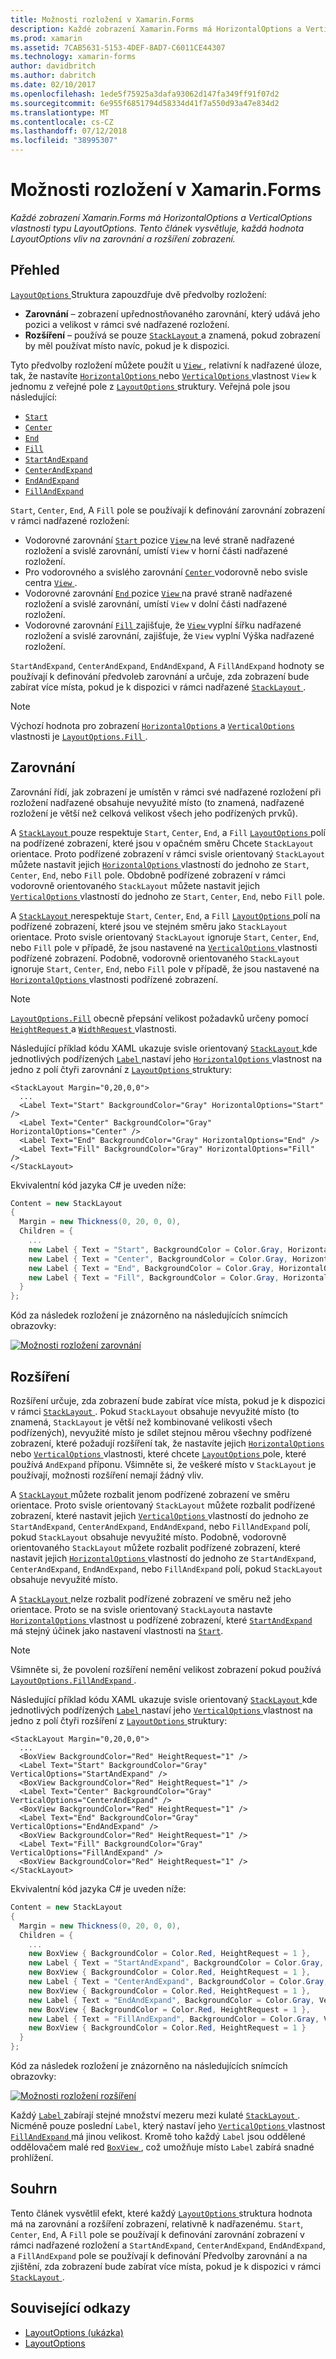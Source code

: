 ```yaml
---
title: Možnosti rozložení v Xamarin.Forms
description: Každé zobrazení Xamarin.Forms má HorizontalOptions a VerticalOptions vlastnosti typu LayoutOptions. Tento článek vysvětluje, každá hodnota LayoutOptions vliv na zarovnání a rozšíření zobrazení.
ms.prod: xamarin
ms.assetid: 7CAB5631-5153-4DEF-8AD7-C6011CE44307
ms.technology: xamarin-forms
author: davidbritch
ms.author: dabritch
ms.date: 02/10/2017
ms.openlocfilehash: 1ede5f75925a3dafa93062d147fa349ff91f07d2
ms.sourcegitcommit: 6e955f6851794d58334d41f7a550d93a47e834d2
ms.translationtype: MT
ms.contentlocale: cs-CZ
ms.lasthandoff: 07/12/2018
ms.locfileid: "38995307"
---
```

# <a name="layout-options-in-xamarinforms"></a>Možnosti rozložení v Xamarin.Forms

_Každé zobrazení Xamarin.Forms má HorizontalOptions a VerticalOptions vlastnosti typu LayoutOptions. Tento článek vysvětluje, každá hodnota LayoutOptions vliv na zarovnání a rozšíření zobrazení._

## <a name="overview"></a>Přehled

[ `LayoutOptions` ](xref:Xamarin.Forms.LayoutOptions) Struktura zapouzdřuje dvě předvolby rozložení:

- **Zarovnání** – zobrazení upřednostňovaného zarovnání, který udává jeho pozici a velikost v rámci své nadřazené rozložení.
- **Rozšíření** – používá se pouze [ `StackLayout` ](xref:Xamarin.Forms.StackLayout)a znamená, pokud zobrazení by měl používat místo navíc, pokud je k dispozici.

Tyto předvolby rozložení můžete použít u [ `View` ](xref:Xamarin.Forms.View), relativní k nadřazené úloze, tak, že nastavíte [ `HorizontalOptions` ](xref:Xamarin.Forms.View.HorizontalOptions) nebo [ `VerticalOptions` ](xref:Xamarin.Forms.View.VerticalOptions) vlastnost `View` k jednomu z veřejné pole z [ `LayoutOptions` ](xref:Xamarin.Forms.LayoutOptions) struktury. Veřejná pole jsou následující:

- [`Start`](xref:Xamarin.Forms.LayoutOptions.Start)
- [`Center`](xref:Xamarin.Forms.LayoutOptions.Center)
- [`End`](xref:Xamarin.Forms.LayoutOptions.End)
- [`Fill`](xref:Xamarin.Forms.LayoutOptions.Fill)
- [`StartAndExpand`](xref:Xamarin.Forms.LayoutOptions.StartAndExpand)
- [`CenterAndExpand`](xref:Xamarin.Forms.LayoutOptions.CenterAndExpand)
- [`EndAndExpand`](xref:Xamarin.Forms.LayoutOptions.EndAndExpand)
- [`FillAndExpand`](xref:Xamarin.Forms.LayoutOptions.FillAndExpand)

`Start`, `Center`, `End`, A `Fill` pole se používají k definování zarovnání zobrazení v rámci nadřazené rozložení:

- Vodorovné zarovnání [ `Start` ](xref:Xamarin.Forms.LayoutOptions.Start) pozice [ `View` ](xref:Xamarin.Forms.View) na levé straně nadřazené rozložení a svislé zarovnání, umístí `View` v horní části nadřazené rozložení.
- Pro vodorovného a svislého zarovnání [ `Center` ](xref:Xamarin.Forms.LayoutOptions.Center) vodorovně nebo svisle centra [ `View` ](xref:Xamarin.Forms.View).
- Vodorovné zarovnání [ `End` ](xref:Xamarin.Forms.LayoutOptions.End) pozice [ `View` ](xref:Xamarin.Forms.View) na pravé straně nadřazené rozložení a svislé zarovnání, umístí `View` v dolní části nadřazené rozložení.
- Vodorovné zarovnání [ `Fill` ](xref:Xamarin.Forms.LayoutOptions.Fill) zajišťuje, že [ `View` ](xref:Xamarin.Forms.View) vyplní šířku nadřazené rozložení a svislé zarovnání, zajišťuje, že `View` vyplní Výška nadřazené rozložení.

`StartAndExpand`, `CenterAndExpand`, `EndAndExpand`, A `FillAndExpand` hodnoty se používají k definování předvoleb zarovnání a určuje, zda zobrazení bude zabírat více místa, pokud je k dispozici v rámci nadřazené [ `StackLayout` ](xref:Xamarin.Forms.StackLayout).

> [!NOTE]
> Výchozí hodnota pro zobrazení [ `HorizontalOptions` ](xref:Xamarin.Forms.View.HorizontalOptions) a [ `VerticalOptions` ](xref:Xamarin.Forms.View.VerticalOptions) vlastnosti je [ `LayoutOptions.Fill` ](xref:Xamarin.Forms.LayoutOptions.Fill).

<a name="alignment" />

## <a name="alignment"></a>Zarovnání

Zarovnání řídí, jak zobrazení je umístěn v rámci své nadřazené rozložení při rozložení nadřazené obsahuje nevyužité místo (to znamená, nadřazené rozložení je větší než celková velikost všech jeho podřízených prvků).

A [ `StackLayout` ](xref:Xamarin.Forms.StackLayout) pouze respektuje `Start`, `Center`, `End`, a `Fill` [ `LayoutOptions` ](xref:Xamarin.Forms.LayoutOptions) polí na podřízené zobrazení, které jsou v opačném směru Chcete `StackLayout` orientace. Proto podřízené zobrazení v rámci svisle orientovaný `StackLayout` můžete nastavit jejich [ `HorizontalOptions` ](xref:Xamarin.Forms.View.HorizontalOptions) vlastností do jednoho ze `Start`, `Center`, `End`, nebo `Fill` pole. Obdobně podřízené zobrazení v rámci vodorovně orientovaného `StackLayout` můžete nastavit jejich [ `VerticalOptions` ](xref:Xamarin.Forms.View.VerticalOptions) vlastností do jednoho ze `Start`, `Center`, `End`, nebo `Fill` pole.

A [ `StackLayout` ](xref:Xamarin.Forms.StackLayout) nerespektuje `Start`, `Center`, `End`, a `Fill` [ `LayoutOptions` ](xref:Xamarin.Forms.LayoutOptions) polí na podřízené zobrazení, které jsou ve stejném směru jako `StackLayout` orientace. Proto svisle orientovaný `StackLayout` ignoruje `Start`, `Center`, `End`, nebo `Fill` pole v případě, že jsou nastavené na [ `VerticalOptions` ](xref:Xamarin.Forms.View.VerticalOptions) vlastnosti podřízené zobrazení. Podobně, vodorovně orientovaného `StackLayout` ignoruje `Start`, `Center`, `End`, nebo `Fill` pole v případě, že jsou nastavené na [ `HorizontalOptions` ](xref:Xamarin.Forms.View.HorizontalOptions) vlastnosti podřízené zobrazení.

> [!NOTE]
> [`LayoutOptions.Fill`](xref:Xamarin.Forms.LayoutOptions.Fill) obecně přepsání velikost požadavků určeny pomocí [ `HeightRequest` ](xref:Xamarin.Forms.VisualElement.HeightRequest) a [ `WidthRequest` ](xref:Xamarin.Forms.VisualElement.WidthRequest) vlastnosti.

Následující příklad kódu XAML ukazuje svisle orientovaný [ `StackLayout` ](xref:Xamarin.Forms.StackLayout) kde jednotlivých podřízených [ `Label` ](xref:Xamarin.Forms.Label) nastaví jeho [ `HorizontalOptions` ](xref:Xamarin.Forms.View.HorizontalOptions) vlastnost na jedno z polí čtyři zarovnání z [ `LayoutOptions` ](xref:Xamarin.Forms.LayoutOptions) struktury:

```xaml
<StackLayout Margin="0,20,0,0">
  ...
  <Label Text="Start" BackgroundColor="Gray" HorizontalOptions="Start" />
  <Label Text="Center" BackgroundColor="Gray" HorizontalOptions="Center" />
  <Label Text="End" BackgroundColor="Gray" HorizontalOptions="End" />
  <Label Text="Fill" BackgroundColor="Gray" HorizontalOptions="Fill" />
</StackLayout>
```

Ekvivalentní kód jazyka C# je uveden níže:

```csharp
Content = new StackLayout
{
  Margin = new Thickness(0, 20, 0, 0),
  Children = {
    ...
    new Label { Text = "Start", BackgroundColor = Color.Gray, HorizontalOptions = LayoutOptions.Start },
    new Label { Text = "Center", BackgroundColor = Color.Gray, HorizontalOptions = LayoutOptions.Center },
    new Label { Text = "End", BackgroundColor = Color.Gray, HorizontalOptions = LayoutOptions.End },
    new Label { Text = "Fill", BackgroundColor = Color.Gray, HorizontalOptions = LayoutOptions.Fill }
  }
};
```

Kód za následek rozložení je znázorněno na následujících snímcích obrazovky:

[![](layout-options-images/alignment.png "Možnosti rozložení zarovnání")](layout-options-images/alignment-large.png#lightbox "možnosti rozložení zarovnání")

<a name="expansion" />

## <a name="expansion"></a>Rozšíření

Rozšíření určuje, zda zobrazení bude zabírat více místa, pokud je k dispozici v rámci [ `StackLayout` ](xref:Xamarin.Forms.StackLayout). Pokud `StackLayout` obsahuje nevyužité místo (to znamená, `StackLayout` je větší než kombinované velikosti všech podřízených), nevyužité místo je sdílet stejnou měrou všechny podřízené zobrazení, které požadují rozšíření tak, že nastavíte jejich [ `HorizontalOptions` ](xref:Xamarin.Forms.View.HorizontalOptions)nebo [ `VerticalOptions` ](xref:Xamarin.Forms.View.VerticalOptions) vlastnosti, které chcete [ `LayoutOptions` ](xref:Xamarin.Forms.LayoutOptions) pole, které používá `AndExpand` příponu. Všimněte si, že veškeré místo v `StackLayout` je používají, možnosti rozšíření nemají žádný vliv.

A [ `StackLayout` ](xref:Xamarin.Forms.StackLayout) můžete rozbalit jenom podřízené zobrazení ve směru orientace. Proto svisle orientovaný `StackLayout` můžete rozbalit podřízené zobrazení, které nastavit jejich [ `VerticalOptions` ](xref:Xamarin.Forms.View.VerticalOptions) vlastností do jednoho ze `StartAndExpand`, `CenterAndExpand`, `EndAndExpand`, nebo `FillAndExpand` polí, pokud `StackLayout` obsahuje nevyužité místo. Podobně, vodorovně orientovaného `StackLayout` můžete rozbalit podřízené zobrazení, které nastavit jejich [ `HorizontalOptions` ](xref:Xamarin.Forms.View.HorizontalOptions) vlastností do jednoho ze `StartAndExpand`, `CenterAndExpand`, `EndAndExpand`, nebo `FillAndExpand` polí, pokud `StackLayout` obsahuje nevyužité místo.

A [ `StackLayout` ](xref:Xamarin.Forms.StackLayout) nelze rozbalit podřízené zobrazení ve směru než jeho orientace. Proto se na svisle orientovaný `StackLayout`a nastavte [ `HorizontalOptions` ](xref:Xamarin.Forms.View.HorizontalOptions) vlastnost u podřízené zobrazení, které [ `StartAndExpand` ](xref:Xamarin.Forms.LayoutOptions.StartAndExpand) má stejný účinek jako nastavení vlastnosti na [ `Start`](xref:Xamarin.Forms.LayoutOptions.Start).

> [!NOTE]
> Všimněte si, že povolení rozšíření nemění velikost zobrazení pokud používá [ `LayoutOptions.FillAndExpand` ](xref:Xamarin.Forms.LayoutOptions.FillAndExpand).

Následující příklad kódu XAML ukazuje svisle orientovaný [ `StackLayout` ](xref:Xamarin.Forms.StackLayout) kde jednotlivých podřízených [ `Label` ](xref:Xamarin.Forms.Label) nastaví jeho [ `VerticalOptions` ](xref:Xamarin.Forms.View.VerticalOptions) vlastnost na jedno z polí čtyři rozšíření z [ `LayoutOptions` ](xref:Xamarin.Forms.LayoutOptions) struktury:

```xaml
<StackLayout Margin="0,20,0,0">
  ...
  <BoxView BackgroundColor="Red" HeightRequest="1" />
  <Label Text="Start" BackgroundColor="Gray" VerticalOptions="StartAndExpand" />
  <BoxView BackgroundColor="Red" HeightRequest="1" />
  <Label Text="Center" BackgroundColor="Gray" VerticalOptions="CenterAndExpand" />
  <BoxView BackgroundColor="Red" HeightRequest="1" />
  <Label Text="End" BackgroundColor="Gray" VerticalOptions="EndAndExpand" />
  <BoxView BackgroundColor="Red" HeightRequest="1" />
  <Label Text="Fill" BackgroundColor="Gray" VerticalOptions="FillAndExpand" />
  <BoxView BackgroundColor="Red" HeightRequest="1" />
</StackLayout>
```

Ekvivalentní kód jazyka C# je uveden níže:

```csharp
Content = new StackLayout
{
  Margin = new Thickness(0, 20, 0, 0),
  Children = {
    ...
    new BoxView { BackgroundColor = Color.Red, HeightRequest = 1 },
    new Label { Text = "StartAndExpand", BackgroundColor = Color.Gray, VerticalOptions = LayoutOptions.StartAndExpand },
    new BoxView { BackgroundColor = Color.Red, HeightRequest = 1 },
    new Label { Text = "CenterAndExpand", BackgroundColor = Color.Gray, VerticalOptions = LayoutOptions.CenterAndExpand },
    new BoxView { BackgroundColor = Color.Red, HeightRequest = 1 },
    new Label { Text = "EndAndExpand", BackgroundColor = Color.Gray, VerticalOptions = LayoutOptions.EndAndExpand },
    new BoxView { BackgroundColor = Color.Red, HeightRequest = 1 },
    new Label { Text = "FillAndExpand", BackgroundColor = Color.Gray, VerticalOptions = LayoutOptions.FillAndExpand },
    new BoxView { BackgroundColor = Color.Red, HeightRequest = 1 }
  }
};
```

Kód za následek rozložení je znázorněno na následujících snímcích obrazovky:

[![](layout-options-images/expansion.png "Možnosti rozložení rozšíření")](layout-options-images/expansion-large.png#lightbox "rozšíření možnosti rozložení")

Každý [ `Label` ](xref:Xamarin.Forms.Label) zabírají stejné množství mezeru mezi kulaté [ `StackLayout` ](xref:Xamarin.Forms.StackLayout). Nicméně pouze poslední `Label`, který nastaví jeho [ `VerticalOptions` ](xref:Xamarin.Forms.View.VerticalOptions) vlastnost [ `FillAndExpand` ](xref:Xamarin.Forms.LayoutOptions.FillAndExpand) má jinou velikost. Kromě toho každý `Label` jsou oddělené oddělovačem malé red [ `BoxView` ](xref:Xamarin.Forms.BoxView), což umožňuje místo `Label` zabírá snadné prohlížení.

## <a name="summary"></a>Souhrn

Tento článek vysvětlil efekt, které každý [ `LayoutOptions` ](xref:Xamarin.Forms.LayoutOptions) struktura hodnota má na zarovnání a rozšíření zobrazení, relativně k nadřazenému. `Start`, `Center`, `End`, A `Fill` pole se používají k definování zarovnání zobrazení v rámci nadřazené rozložení a `StartAndExpand`, `CenterAndExpand`, `EndAndExpand`, a `FillAndExpand` pole se používají k definování Předvolby zarovnání a na zjištění, zda zobrazení bude zabírat více místa, pokud je k dispozici v rámci [ `StackLayout` ](xref:Xamarin.Forms.StackLayout).



## <a name="related-links"></a>Související odkazy

- [LayoutOptions (ukázka)](https://developer.xamarin.com/samples/xamarin-forms/userinterface/layoutoptions/)
- [LayoutOptions](xref:Xamarin.Forms.LayoutOptions)
